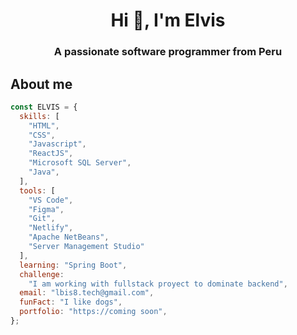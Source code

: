 

<h1 align="center">Hi 👋, I'm Elvis</h1>
<h3 align="center">A passionate software programmer from Peru</h3>

## About me


```javascript
const ELVIS = {
  skills: [
    "HTML",
    "CSS",
    "Javascript",
    "ReactJS",
    "Microsoft SQL Server",
    "Java",
  ],
  tools: [
    "VS Code",
    "Figma",
    "Git",
    "Netlify",
    "Apache NetBeans",
    "Server Management Studio"
  ],
  learning: "Spring Boot",
  challenge:
    "I am working with fullstack proyect to dominate backend",
  email: "lbis8.tech@gmail.com",
  funFact: "I like dogs",
  portfolio: "https://coming soon",
};
```
